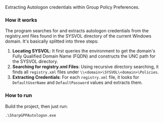 Extracting Autologon credentials within Group Policy Preferences.

### How it works
The program searches for and extracts autologon credentials from the registry.xml files found in the SYSVOL directory of the current Windows domain.
It's basically splitted into three steps:

1. **Locating SYSVOL**: It first queries the environment to get the domain's Fully Qualified Domain Name (FQDN) and constructs the UNC path for the SYSVOL directory.
2. **Searching for registry.xml Files**: Using recursive directory searching, it finds all `registry.xml` files under `\\<domain>\SYSVOL\<domain>\Policies`.
3. **Extracting Credentials**: For each `registry.xml` file, it looks for `DefaultUserName` and `DefaultPassword` values and extracts them.

### How to run
Build the project, then just run:

```cmd
.\SharpGPPAutologon.exe
```
